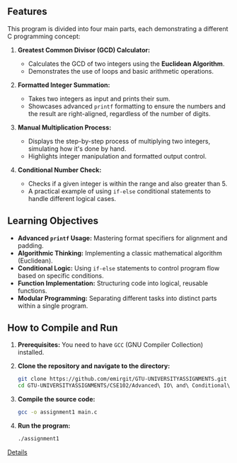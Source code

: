 ## Features

This program is divided into four main parts, each demonstrating a different C programming concept:

1.  **Greatest Common Divisor (GCD) Calculator:**
    *   Calculates the GCD of two integers using the **Euclidean Algorithm**.
    *   Demonstrates the use of loops and basic arithmetic operations.

2.  **Formatted Integer Summation:**
    *   Takes two integers as input and prints their sum.
    *   Showcases advanced `printf` formatting to ensure the numbers and the result are right-aligned, regardless of the number of digits.

3.  **Manual Multiplication Process:**
    *   Displays the step-by-step process of multiplying two integers, simulating how it's done by hand.
    *   Highlights integer manipulation and formatted output control.

4.  **Conditional Number Check:**
    *   Checks if a given integer is within the range and also greater than 5.
    *   A practical example of using `if-else` conditional statements to handle different logical cases.

## Learning Objectives

*   **Advanced `printf` Usage:** Mastering format specifiers for alignment and padding.
*   **Algorithmic Thinking:** Implementing a classic mathematical algorithm (Euclidean).
*   **Conditional Logic:** Using `if-else` statements to control program flow based on specific conditions.
*   **Function Implementation:** Structuring code into logical, reusable functions.
*   **Modular Programming:** Separating different tasks into distinct parts within a single program.

## How to Compile and Run

1.  **Prerequisites:** You need to have `GCC` (GNU Compiler Collection) installed.

2.  **Clone the repository and navigate to the directory:**
    ```bash
    git clone https://github.com/emirgit/GTU-UNIVERSITYASSIGNMENTS.git
    cd GTU-UNIVERSITYASSIGNMENTS/CSE102/Advanced\ IO\ and\ Conditional\ Statements
    ```

3.  **Compile the source code:**
    ```bash
    gcc -o assignment1 main.c
    ```

4.  **Run the program:**
    ```bash
    ./assignment1
    ```

[Details](https://github.com/emirgit/GTU-UNIVERSITYASSIGNMENTS/blob/main/CSE102/Advanced%20IO%20and%20Conditional%20Statements/HM1.pdf)
